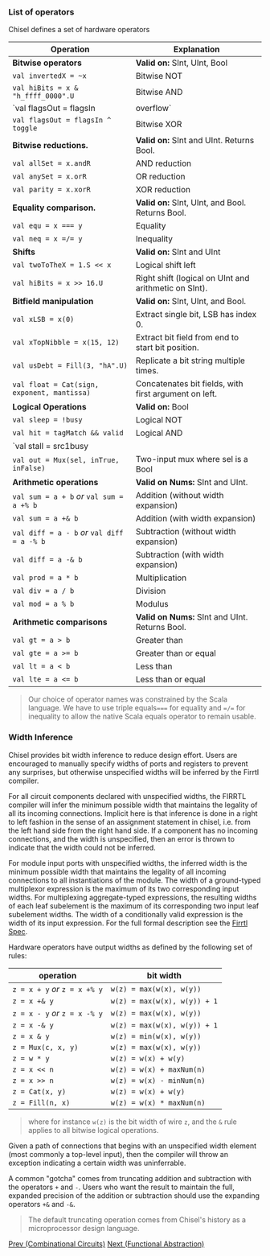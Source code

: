 ### List of operators
Chisel defines a set of hardware operators

| Operation        | Explanation |
| ---------        | ---------           |
| **Bitwise operators**                       | **Valid on:** SInt, UInt, Bool    |
| `val invertedX = ~x`                        | Bitwise NOT |
| `val hiBits = x & "h_ffff_0000".U`          | Bitwise AND                     |     
| `val flagsOut = flagsIn | overflow`         | Bitwise OR                      |   
| `val flagsOut = flagsIn ^ toggle`           | Bitwise XOR                     |  
| **Bitwise reductions.**                     | **Valid on:** SInt and UInt. Returns Bool. |
| `val allSet = x.andR`                       | AND reduction                     |   
| `val anySet = x.orR`                        | OR reduction                      |  
| `val parity = x.xorR`                       | XOR reduction                     |   
| **Equality comparison.**                    | **Valid on:** SInt, UInt, and Bool. Returns Bool. |
| `val equ = x === y`                         | Equality                          |
| `val neq = x =/= y`                         | Inequality                        |
| **Shifts**                                  | **Valid on:** SInt and UInt       |
| `val twoToTheX = 1.S << x`                  | Logical shift left                |
| `val hiBits = x >> 16.U`                    | Right shift (logical on UInt and arithmetic on SInt). |  
| **Bitfield manipulation**                   | **Valid on:** SInt, UInt, and Bool. |
| `val xLSB = x(0)`                           | Extract single bit, LSB has index 0.     |  
| `val xTopNibble = x(15, 12)`                | Extract bit field from end to start bit position.     |            
| `val usDebt = Fill(3, "hA".U)`              | Replicate a bit string multiple times.     |               
| `val float = Cat(sign, exponent, mantissa)` | Concatenates bit fields, with first argument on left.     |
| **Logical Operations**                      | **Valid on:** Bool                                                                             
| `val sleep = !busy`                         | Logical NOT                       |       
| `val hit = tagMatch && valid`               | Logical AND                       |                 
| `val stall = src1busy || src2busy`          | Logical OR                        |                     
| `val out = Mux(sel, inTrue, inFalse)`       | Two-input mux where sel is a Bool |                                               
| **Arithmetic operations**                   | **Valid on Nums:** SInt and UInt.  |
| `val sum = a + b` *or* `val sum = a +% b`   | Addition (without width expansion) |
| `val sum = a +& b`                          | Addition (with width expansion)    |         
| `val diff = a - b` *or* `val diff = a -% b` | Subtraction (without width expansion) |
| `val diff = a -& b`                         | Subtraction (with width expansion) |            
| `val prod = a * b`                          | Multiplication                     |            
| `val div = a / b`                           | Division                           |           
| `val mod = a % b`                           | Modulus                            |           
| **Arithmetic comparisons**                  | **Valid on Nums:** SInt and UInt. Returns Bool. |
| `val gt = a > b`                            | Greater than                       |      
| `val gte = a >= b`                          | Greater than or equal              |                 
| `val lt = a < b`                            | Less than                          |   
| `val lte = a <= b`                          | Less than or equal                 |              

>Our choice of operator names was constrained by the Scala language.
We have to use triple equals```===``` for equality and ```=/=```
for inequality to allow the
native Scala equals operator to remain usable.

### Width Inference

Chisel provides bit width inference to reduce design effort. Users are encouraged to manually specify widths of ports and registers to prevent any surprises, but otherwise unspecified widths will be inferred by the Firrtl compiler.

For all circuit components declared with unspecified widths, the FIRRTL compiler will infer the minimum possible width that maintains the legality of all its incoming connections. Implicit here is that inference is done in a right to left fashion in the sense of an assignment statement in chisel, i.e. from the left hand side from the right hand side. If a component has no incoming connections, and the width is unspecified, then an error is thrown to indicate that the width could not be inferred.

For module input ports with unspecified widths, the inferred width is the minimum possible width that maintains the legality of all incoming connections to all instantiations of the module.
The width of a ground-typed multiplexor expression is the maximum of its two corresponding input widths. For multiplexing aggregate-typed expressions, the resulting widths of each leaf subelement is the maximum of its corresponding two input leaf subelement widths.
The width of a conditionally valid expression is the width of its input expression.  For the full formal description see the [Firrtl Spec](https://github.com/freechipsproject/firrtl/blob/master/spec/spec.pdf).

Hardware operators have output widths as defined by the following set of rules:

| operation        | bit width           |
| ---------        | ---------           |
| `z = x + y` *or* `z = x +% y`        | `w(z) = max(w(x), w(y))`   |
| `z = x +& y`       | `w(z) = max(w(x), w(y)) + 1`   |
| `z = x - y` *or* `z = x -% y`       | `w(z) = max(w(x), w(y))`    |
| `z = x -& y`       | `w(z) = max(w(x), w(y)) + 1`   |
| `z = x & y`        | `w(z) = min(w(x), w(y))`    |
| `z = Mux(c, x, y)` | `w(z) = max(w(x), w(y))`    |
| `z = w * y`        | `w(z) = w(x) + w(y)`        |
| `z = x << n`       | `w(z) = w(x) + maxNum(n)` |
| `z = x >> n`       | `w(z) = w(x) - minNum(n)` |
| `z = Cat(x, y)`    | `w(z) = w(x) + w(y)`      |
| `z = Fill(n, x)`   | `w(z) = w(x) * maxNum(n)` |
>where for instance `w(z)` is the bit width of wire `z`, and the `&`
rule applies to all bitwise logical operations.

Given a path of connections that begins with an unspecified width element (most commonly a top-level input), then the compiler will throw an exception indicating a certain width was uninferrable. 

A common "gotcha" comes from truncating addition and subtraction with the operators `+` and `-`. Users who want the result to maintain the full, expanded precision of the addition or subtraction should use the expanding operators `+&` and `-&`.

> The default truncating operation comes from Chisel's history as a microprocessor design language.


[Prev (Combinational Circuits)](Combinational-Circuits)  [Next (Functional Abstraction)](Functional-Abstraction)
